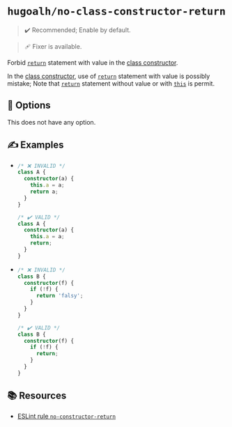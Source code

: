 # `hugoalh/no-class-constructor-return`

> ✔️ Recommended; Enable by default.

> 🩹 Fixer is available.

Forbid [`return`][ecmascript-return] statement with value in the [class constructor][ecmascript-class-constructor].

In the [class constructor][ecmascript-class-constructor], use of [`return`][ecmascript-return] statement with value is possibly mistake; Note that [`return`][ecmascript-return] statement without value or with [`this`][ecmascript-this] is permit.

## 🔧 Options

This does not have any option.

## ✍️ Examples

- ```ts
  /* ❌ INVALID */
  class A {
    constructor(a) {
      this.a = a;
      return a;
    }
  }

  /* ✔️ VALID */
  class A {
    constructor(a) {
      this.a = a;
      return;
    }
  }
  ```
- ```ts
  /* ❌ INVALID */
  class B {
    constructor(f) {
      if (!f) {
        return 'falsy';
      }
    }
  }

  /* ✔️ VALID */
  class B {
    constructor(f) {
      if (!f) {
        return;
      }
    }
  }
  ```

## 📚 Resources

- [ESLint rule `no-constructor-return`](https://eslint.org/docs/latest/rules/no-constructor-return)

[ecmascript-class-constructor]: https://developer.mozilla.org/en-US/docs/Web/JavaScript/Reference/Classes/constructor
[ecmascript-return]: https://developer.mozilla.org/en-US/docs/Web/JavaScript/Reference/Statements/return
[ecmascript-this]: https://developer.mozilla.org/en-US/docs/Web/JavaScript/Reference/Operators/this

